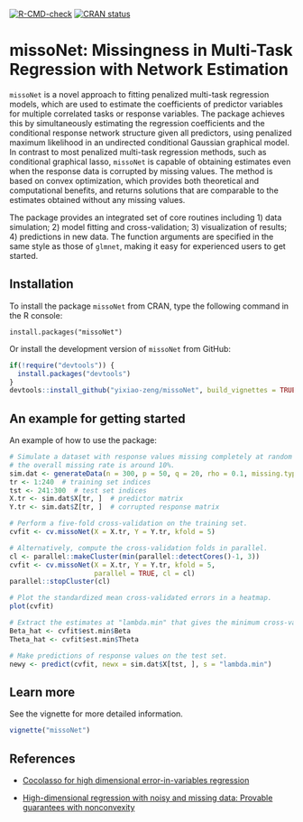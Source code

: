 <!-- badges: start -->
[![R-CMD-check](https://github.com/yixiao-zeng/missoNet/actions/workflows/R-CMD-check.yaml/badge.svg)](https://github.com/yixiao-zeng/missoNet/actions/workflows/R-CMD-check.yaml)
[![CRAN status](https://www.r-pkg.org/badges/version/missoNet)](https://CRAN.R-project.org/package=missoNet)
<!-- badges: end -->

# missoNet: Missingness in Multi-Task Regression with Network Estimation

`missoNet` is a novel approach to fitting penalized multi-task regression models, which are used to 
estimate the coefficients of predictor variables for multiple correlated tasks or response variables. 
The package achieves this by simultaneously estimating the regression coefficients and the conditional 
response network structure given all predictors, using penalized maximum likelihood in an undirected 
conditional Gaussian graphical model. In contrast to most penalized multi-task regression methods, such 
as conditional graphical lasso, `missoNet` is capable of obtaining estimates even when the response data 
is corrupted by missing values. The method is based on convex optimization, which provides both theoretical 
and computational benefits, and returns solutions that are comparable to the estimates obtained without 
any missing values.

The package provides an integrated set of core routines including 1) data simulation; 2) model fitting and 
cross-validation; 3) visualization of results; 4) predictions in new data. The function arguments are specified 
in the same style as those of `glmnet`, making it easy for experienced users to get started.


## Installation

To install the package `missoNet` from CRAN, type the following command in the R console:

```{r}
install.packages("missoNet")
```

Or install the development version of `missoNet` from GitHub:

```r
if(!require("devtools")) {
  install.packages("devtools")
}
devtools::install_github("yixiao-zeng/missoNet", build_vignettes = TRUE)
```


## An example for getting started

An example of how to use the package:

```r
# Simulate a dataset with response values missing completely at random (MCAR), 
# the overall missing rate is around 10%.
sim.dat <- generateData(n = 300, p = 50, q = 20, rho = 0.1, missing.type = "MCAR")
tr <- 1:240  # training set indices
tst <- 241:300  # test set indices
X.tr <- sim.dat$X[tr, ]  # predictor matrix
Y.tr <- sim.dat$Z[tr, ]  # corrupted response matrix

# Perform a five-fold cross-validation on the training set.
cvfit <- cv.missoNet(X = X.tr, Y = Y.tr, kfold = 5)

# Alternatively, compute the cross-validation folds in parallel.
cl <- parallel::makeCluster(min(parallel::detectCores()-1, 3))
cvfit <- cv.missoNet(X = X.tr, Y = Y.tr, kfold = 5,
                     parallel = TRUE, cl = cl)
parallel::stopCluster(cl)

# Plot the standardized mean cross-validated errors in a heatmap.
plot(cvfit)

# Extract the estimates at "lambda.min" that gives the minimum cross-validated error.
Beta_hat <- cvfit$est.min$Beta
Theta_hat <- cvfit$est.min$Theta

# Make predictions of response values on the test set.
newy <- predict(cvfit, newx = sim.dat$X[tst, ], s = "lambda.min")
```


## Learn more

See the vignette for more detailed information.

```r
vignette("missoNet")
```


## References

- [Cocolasso for high dimensional error-in-variables regression](https://arxiv.org/pdf/1510.07123.pdf)

- [High-dimensional regression with noisy and missing data: Provable guarantees with nonconvexity](https://arxiv.org/pdf/1109.3714.pdf)

